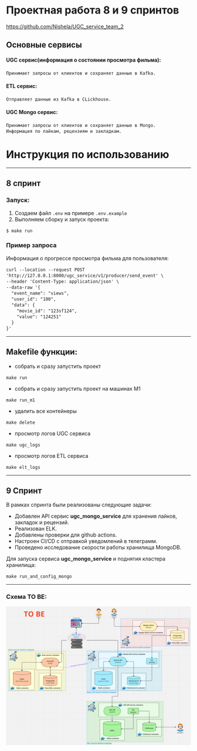 # Проектная работа 8 и 9 спринтов
https://github.com/Nishela/UGC_service_team_2

## Основные сервисы 
#### UGC сервис(информация о состоянии просмотра фильма):
    Принимает запросы от клиентов и сохраняет данные в Kafka.
#### ETL сервис:
    Отправляет данные из Kafka в CLickhouse.
#### UGC Mongo сервис:
    Принимает запросы от клиентов и сохраняет данные в Mongo.
    Информация по лайкам, рецензиям и закладкам.


# Инструкция по использованию

---
##  8 спринт
### Запуск:
1. Создаем файл `.env` на примере `.env.example`
2. Выполняем сборку и запуск проекта:
```shell
$ make run
```

### Пример запроса 

Информация о прогрессе просмотра фильма для пользователя:
```shell
curl --location --request POST 'http://127.0.0.1:8000/ugc_service/v1/producer/send_event' \
--header 'Content-Type: application/json' \
--data-raw '{
  "event_name": "views",
  "user_id": "100",
  "data": {
    "movie_id": "123sf124",
    "value": "124251"
  }
}'
```


---
## Makefile функции: 

- собрать и сразу запустить проект
```shell
make run
```
- собрать и сразу запустить проект на машинах M1
```shell
make run_m1
```
- удалить все контейнеры
```shell
make delete
```
- просмотр логов UGC сервиса
```shell
make ugc_logs
```
- просмотр логов ETL сервиса
```shell
make elt_logs
```
---

## 9 Спринт

В рамках спринта были реализованы следующие задачи:
- Добавлен API сервис **ugc_mongo_service** для хранения лайков, закладок и рецензий.
- Реализован ELK.
- Добавлены проверки для github actions.
- Настроен CI/CD с отправкой уведомлений в телеграмм.
- Проведено исследование скорости работы хранилища MongoDB.

Для запуска сервиса **ugc_mongo_service** и поднятия кластера хранилища:
```shell
make run_and_config_mongo
```

---
### Схема TO BE: 
![img.png](schema.png)
